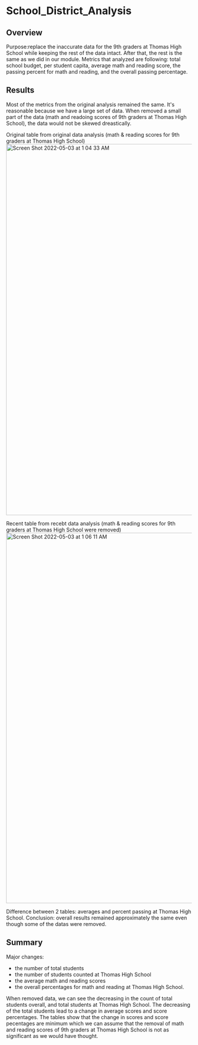 # School_District_Analysis

## Overview 

Purpose:replace the inaccurate data for the 9th graders at Thomas High School while keeping the rest of the data intact. After that, the rest is the same as we did in our module. Metrics that analyzed are following: total school budget, per student capita, average math and reading score, the passing percent for math and reading, and the overall passing percentage.

## Results

Most of the metrics from the original analysis remained the same. It's reasonable because we have a large set of data. When removed a small part of the data (math and readoing scores of 9th graders at Thomas High School), the data would not be skewed dreastically.

Original table from original data analysis (math & reading scores for 9th graders at Thomas High School)
<img width="1008" alt="Screen Shot 2022-05-03 at 1 04 33 AM" src="https://user-images.githubusercontent.com/102835776/166421539-8f31ea20-68c7-4d13-bc5b-f41981c93c11.png">

Recent table from recebt data analysis (math & reading scores for 9th graders at Thomas High School were removed)
<img width="1006" alt="Screen Shot 2022-05-03 at 1 06 11 AM" src="https://user-images.githubusercontent.com/102835776/166421680-c761c4b5-2826-46c9-8963-201713904462.png">

Difference between 2 tables: averages and percent passing at Thomas High School. 
Conclusion: overall results remained approximately the same even though some of the datas were removed.

## Summary

Major changes:
-  the number of total students
-  the number of students counted at Thomas High School 
-  the average math and reading scores
-  the overall percentages for math and reading at Thomas High School.

When removed data, we can see the decreasing in the count of total students overall, and total students at Thomas High School. The decreasing of the total students lead to a change in average scores and score percentages. The tables show that the change in scores and score pecentages are minimum which we can assume that the removal of math and reading scores of 9th graders at Thomas High School is not as significant as we would have thought.
